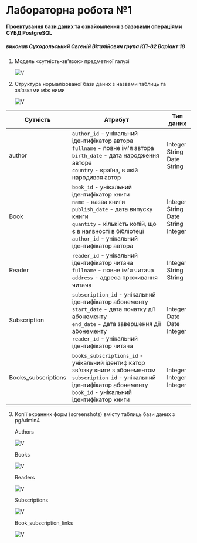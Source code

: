 # Лабораторна робота №1

**Проектування бази даних та ознайомлення з базовими операціями СУБД PostgreSQL**

##### виконав Суходольський Євгеній Віталійович група КП-82 Варіант 18

1. Модель «сутність-зв’язок» предметної галузі

   ![V](https://res.cloudinary.com/nicereadcloud/image/upload/v1601145438/library_jqpyt8.png)
   
2. Структура нормалізованої бази даних з назвами таблиць та зв’язками між ними

   ![V](https://res.cloudinary.com/nicereadcloud/image/upload/v1601148615/relations_honb48.jpg)
       
| Сутність | Атрибут | Тип даних |
|----------|-----------|-----------|
| author | `author_id` - унікальний ідентифікатор автора<br>`fullname` - повне ім'я автора<br>`birth_date` - дата народження автора<br>`country` - країна, в якій народився автор | Integer<br>String<br>Date<br>String|
Book | `book_id` - унікальний ідентифікатор книги<br>`name` - назва книги<br>`publish_date` - дата випуску книги<br>`quantity` - кількість копій, що є в наявності в бібліотеці<br>`author_id` - унікальний ідентифікатор автора| Integer<br>String<br>Date<br>String<br>Integer|
Reader |`reader_id` - унікальний ідентифікатор читача<br>`fullname` - повне ім'я читача<br>`address` - адреса проживання читача| Integer<br>String<br>String|
Subscription | `subscription_id` - унікальний ідентифікатор абонементу<br>`start_date` - дата початку дії абонементу<br>`end_date` - дата завершення дії абонементу<br>`reader_id` - унікальний ідентифікатор читача | Integer<br>Date<br>Date<br>Integer |
Books_subscriptions | `books_subscriptions_id` - унікальний ідентифікатор зв'язку книги з абонементом<br>`subscription_id` - унікальний ідентифікатор абонементу<br>`book_id` - унікальний ідентифікатор книги | Integer<br>Integer<br>Integer |
   
3. Копії екранних форм (screenshots) вмісту таблиць бази даних з pgAdmin4
   
      Authors
      
      ![V](https://res.cloudinary.com/nicereadcloud/image/upload/v1601145884/authors_dybj73.jpg)
   
      Books
      
      ![V](https://res.cloudinary.com/nicereadcloud/image/upload/v1601145883/books_dvlkaf.jpg)
   
      Readers
      
      ![V](https://res.cloudinary.com/nicereadcloud/image/upload/v1601145883/readers_g6k8at.jpg)
   
      Subscriptions
      
      ![V](https://res.cloudinary.com/nicereadcloud/image/upload/v1601145883/subs_nvh51v.jpg)
      
      Book_subscription_links
      
      ![V](https://res.cloudinary.com/nicereadcloud/image/upload/v1601145883/links_gjrdsc.jpg)
